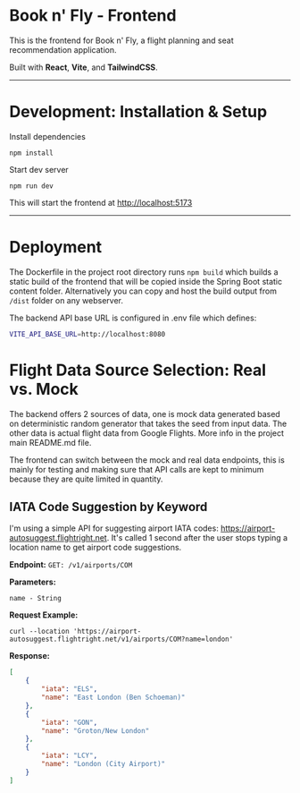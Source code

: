 # Book n' Fly - Frontend

This is the frontend for Book n' Fly, a flight planning and seat recommendation application.

Built with **React**, **Vite**, and **TailwindCSS**.

---

# Development: Installation & Setup

Install dependencies

    npm install

Start dev server

    npm run dev

This will start the frontend at [http://localhost:5173](http://localhost:5173)

---

# Deployment

The Dockerfile in the project root directory runs `npm build` which builds a static build of the frontend that will be copied inside the Spring Boot static content folder. Alternatively you can copy and host the build output from `/dist` folder on any webserver.

The backend API base URL is configured in .env file which defines:

```sh
VITE_API_BASE_URL=http://localhost:8080
```

# Flight Data Source Selection: Real vs. Mock

The backend offers 2 sources of data, one is mock data generated based on deterministic random generator that takes the seed from input data. The other data is actual flight data from Google Flights. More info in the project main README.md file.

The frontend can switch between the mock and real data endpoints, this is mainly for testing and making sure that API calls are kept to minimum because they are quite limited in quantity.

## IATA Code Suggestion by Keyword
I'm using a simple API for suggesting airport IATA codes: https://airport-autosuggest.flightright.net.
It's called 1 second after the user stops typing a location name to get airport code suggestions.

**Endpoint:** `GET: /v1/airports/COM`

**Parameters:**

    name - String

**Request Example:**

    curl --location 'https://airport-autosuggest.flightright.net/v1/airports/COM?name=london'

**Response:**
```json
[
    {
        "iata": "ELS",
        "name": "East London (Ben Schoeman)"
    },
    {
        "iata": "GON",
        "name": "Groton/New London"
    },
    {
        "iata": "LCY",
        "name": "London (City Airport)"
    }
]
```


